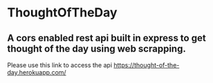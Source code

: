# ThoughtOfTheDay

## A cors enabled rest api built in express to get thought of the day using web scrapping. 
Please use this link to access the api https://thought-of-the-day.herokuapp.com/
